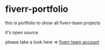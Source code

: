 # fiverr-portfolio
this is portfolio to show all fiverr-team projects

it's open source

please take a look here => <a href="http://fiverr.com/hamza_mellahi/">fiverr team account</a>